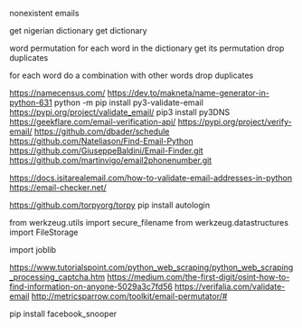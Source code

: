 nonexistent emails

<!-- Benchmarks
4 = 87.69354939460754
https://github.com/elceef/dnstwist
 -->

get nigerian dictionary
get <country name> dictionary

word permutation
for each word in the dictionary get its permutation
drop duplicates

for each word do a combination with other words
drop duplicates

<!-- pip install googlesearch-python -->

<!--  -->

https://namecensus.com/
https://dev.to/makneta/name-generator-in-python-631
python -m pip install py3-validate-email
https://pypi.org/project/validate_email/
pip3 install py3DNS
https://geekflare.com/email-verification-api/
https://pypi.org/project/verify-email/
https://github.com/dbader/schedule
https://github.com/Nateliason/Find-Email-Python
https://github.com/GiuseppeBaldini/Email-Finder.git
https://github.com/martinvigo/email2phonenumber.git

<!--  -->

https://docs.isitarealemail.com/how-to-validate-email-addresses-in-python
https://email-checker.net/

<!--
https://www.sans.org/blog/list-of-resource-links-from-open-source-intelligence-summit-2021/ -->

https://github.com/torpyorg/torpy
pip install autologin

<!--  -->

from werkzeug.utils import secure_filename
from werkzeug.datastructures import FileStorage

<!--  -->

import joblib

https://www.tutorialspoint.com/python_web_scraping/python_web_scraping_processing_captcha.htm
https://medium.com/the-first-digit/osint-how-to-find-information-on-anyone-5029a3c7fd56
https://verifalia.com/validate-email
http://metricsparrow.com/toolkit/email-permutator/#

pip install facebook_snooper

<!--
    buster
 -->
 <!-- 
 
 https://www.email-format.com/i/
 https://www.thetechtoys.com/find-social-media-accounts-email/
 https://twitter.com/emailfinder?lang=en
https://www.linkedin.com/pulse/20140807194828-34685799-3-tricks-to-find-almost-anyone-s-email/
https://docs.google.com/spreadsheets/d/1mpZBvdxWpG5NKPvPdHNyK1mlYJNJVm5dZrtjlclrRBU/edit#gid=0
https://com.lullar.com/?q=your_email@mail.com
https://www.emailsherlock.com/emailsearch/your_mail@mail.com
https://www.labnol.org/internet/find-person-by-email-address/13913/
https://www.email-format.com/
https://phandroid.com/2021/01/25/reverse-email-lookup/
https://null-byte.wonderhowto.com/forum/perform-email-reconnaissance-with-buster-0202180/

  -->

<!--

pip install requests-futures
 -->
